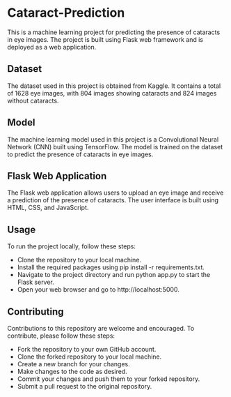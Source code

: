 # Cataract-Prediction
This is a machine learning project for predicting the presence of cataracts in eye images. The project is built using Flask web framework and is deployed as a web application.

## Dataset
The dataset used in this project is obtained from Kaggle. It contains a total of 1628 eye images, with 804 images showing cataracts and 824 images without cataracts.

## Model
The machine learning model used in this project is a Convolutional Neural Network (CNN) built using TensorFlow. The model is trained on the dataset to predict the presence of cataracts in eye images.

## Flask Web Application
The Flask web application allows users to upload an eye image and receive a prediction of the presence of cataracts. The user interface is built using HTML, CSS, and JavaScript.

## Usage
To run the project locally, follow these steps:

* Clone the repository to your local machine.
* Install the required packages using pip install -r requirements.txt.
* Navigate to the project directory and run python app.py to start the Flask server.
* Open your web browser and go to http://localhost:5000.
## Contributing
Contributions to this repository are welcome and encouraged. To contribute, please follow these steps:

* Fork the repository to your own GitHub account.
* Clone the forked repository to your local machine.
* Create a new branch for your changes.
* Make changes to the code as desired.
* Commit your changes and push them to your forked repository.
* Submit a pull request to the original repository.


 
